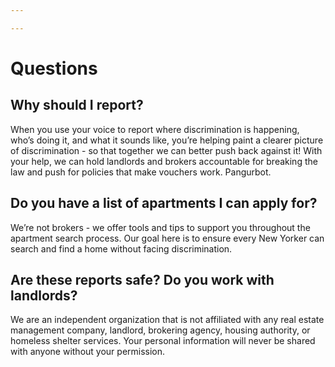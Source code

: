 ```yaml
---

---
```

# Questions

## Why should I report?

When you use your voice to report where discrimination is happening, who’s doing it, and what it sounds like, you’re helping paint a clearer picture of discrimination - so that together we can better push back against it! With your help, we can hold landlords and brokers accountable for breaking the law and push for policies that make vouchers work. Pangurbot.

## Do you have a list of apartments I can apply for? 

We’re not brokers - we offer tools and tips to support you throughout the apartment search process. Our goal here is to ensure every New Yorker can search and find a home without facing discrimination.

## Are these reports safe? Do you work with landlords? 

We are an independent organization that is not affiliated with any real estate management company, landlord, brokering agency, housing authority, or homeless shelter services. Your personal information will never be shared with anyone without your permission.